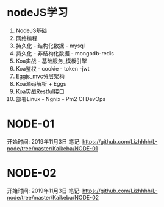 # nodeJS学习
  1. NodeJS基础
  2. 网络编程
  3. 持久化 - 结构化数据 - mysql
  4. 持久化 - 非结构化数据 - mongodb-redis
  5. Koa实战 - 基础服务_模板引擎
  6. Koa鉴权 - cookie - token -jwt
  7. Eggjs_mvc分层架构
  8. Koa源码解析 + Eggs
  9. Koa实战Restful接口
  10. 部署Linux - Ngnix - Pm2 CI DevOps

# NODE-01
  开始时间: 2019年11月3日
  笔记: https://github.com/Lizhhhh/L-node/tree/master/Kaikeba/NODE-01

# NODE-02
  开始时间: 2019年11月3日
  笔记: https://github.com/Lizhhhh/L-node/tree/master/Kaikeba/NODE-02